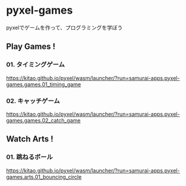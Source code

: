 # pyxel-games
pyxelでゲームを作って、プログラミングを学ぼう

## Play Games !

### 01. タイミングゲーム

https://kitao.github.io/pyxel/wasm/launcher/?run=samurai-apps.pyxel-games.games.01_timing_game

### 02. キャッチゲーム

https://kitao.github.io/pyxel/wasm/launcher/?run=samurai-apps.pyxel-games.games.02_catch_game

## Watch Arts !

### 01. 跳ねるボール

https://kitao.github.io/pyxel/wasm/launcher/?run=samurai-apps.pyxel-games.arts.01_bouncing_circle
